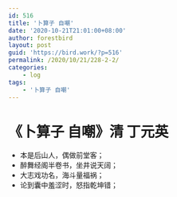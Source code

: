 ```yaml
---
id: 516
title: '卜算子 自嘲'
date: '2020-10-21T21:01:00+08:00'
author: forestbird
layout: post
guid: 'https://bird.work/?p=516'
permalink: /2020/10/21/228-2-2/
categories:
    - log
tags:
    - '卜算子 自嘲'
---
```


# 《卜算子 自嘲》清 丁元英

- 本是后山人，偶做前堂客；
- 醉舞经阁半卷书，坐井说天阔；
- 大志戏功名，海斗量福祸；
- 论到囊中羞涩时，怒指乾坤错；